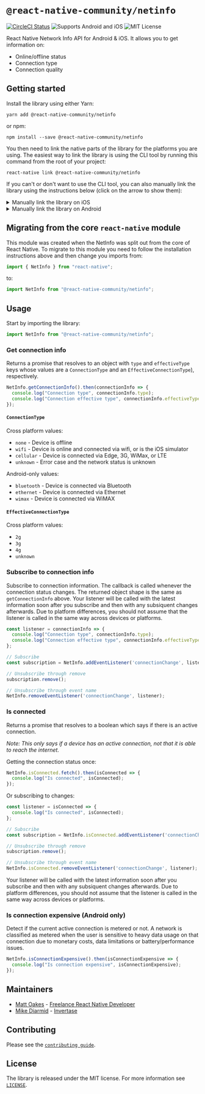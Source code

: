 
# `@react-native-community/netinfo`

[![CircleCI Status](https://img.shields.io/circleci/project/github/react-native-community/react-native-netinfo/master.svg)](https://circleci.com/gh/react-native-community/workflows/react-native-netinfo/tree/master) ![Supports Android and iOS](https://img.shields.io/badge/platforms-android%20|%20ios-lightgrey.svg) ![MIT License](https://img.shields.io/npm/l/@react-native-community/netinfo.svg)

React Native Network Info API for Android & iOS. It allows you to get information on:

* Online/offline status
* Connection type
* Connection quality

## Getting started
Install the library using either Yarn:

```
yarn add @react-native-community/netinfo
```

or npm:

```
npm install --save @react-native-community/netinfo
```

You then need to link the native parts of the library for the platforms you are using. The easiest way to link the library is using the CLI tool by running this command from the root of your project:

```
react-native link @react-native-community/netinfo
```

If you can't or don't want to use the CLI tool, you can also manually link the library using the instructions below (click on the arrow to show them):

<details>
<summary>Manually link the library on iOS</summary>

Either follow the [instructions in the React Native documentation](https://facebook.github.io/react-native/docs/linking-libraries-ios#manual-linking) to manually link the framework or link using [Cocoapods](https://cocoapods.org) by adding this to your `Podfile`:

```ruby
pod 'react-native-netinfo', :path => '../node_modules/@react-native-community/netinfo'
```

</details>

<details>
<summary>Manually link the library on Android</summary>

Make the following changes:

#### `android/settings.gradle`
```groovy
include ':react-native-community-netinfo'
project(':react-native-community-netinfo').projectDir = new File(rootProject.projectDir, '../node_modules/@react-native-community/netinfo/android')
```

#### `android/app/build.gradle`
```groovy
dependencies {
   ...
   implementation project(':react-native-community-netinfo')
}
```

#### `android/app/src/main/.../MainApplication.java`
On top, where imports are:

```java
import com.reactnativecommunity.netinfo.NetInfoPackage;
```

Add the `RNLocationPackage` class to your list of exported packages.

```java
@Override
protected List<ReactPackage> getPackages() {
    return Arrays.asList(
            new MainReactPackage(),
            new NetInfoPackage()
    );
}
```
</details>

## Migrating from the core `react-native` module
This module was created when the NetInfo was split out from the core of React Native. To migrate to this module you need to follow the installation instructions above and then change you imports from:

```javascript
import { NetInfo } from "react-native";
```

to:

```javascript
import NetInfo from "@react-native-community/netinfo";
```

## Usage
Start by importing the library:

```javascript
import NetInfo from "@react-native-community/netinfo";
```

### Get connection info
Returns a promise that resolves to an object with `type` and `effectiveType` keys whose values are a `ConnectionType` and an `EffectiveConnectionType`), respectively.

```javascript
NetInfo.getConnectionInfo().then(connectionInfo => {
  console.log("Connection type", connectionInfo.type);
  console.log("Connection effective type", connectionInfo.effectiveType);
});
```

#### `ConnectionType`
Cross platform values:

* `none` - Device is offline
* `wifi` - Device is online and connected via wifi, or is the iOS simulator
* `cellular` - Device is connected via Edge, 3G, WiMax, or LTE
* `unknown` - Error case and the network status is unknown

Android-only values:

* `bluetooth` - Device is connected via Bluetooth
* `ethernet` - Device is connected via Ethernet
* `wimax` - Device is connected via WiMAX

#### `EffectiveConnectionType`
Cross platform values:

* `2g`
* `3g`
* `4g`
* `unknown`

### Subscribe to connection info
Subscribe to connection information. The callback is called whenever the connection status changes. The returned object shape is the same as `getConnectionInfo` above. Your listener will be called with the latest information soon after you subscribe and then with any subsiquent changes afterwards. Due to platform differences, you should not assume that the listener is called in the same way across devices or platforms.

```javascript
const listener = connectionInfo => {
  console.log("Connection type", connectionInfo.type);
  console.log("Connection effective type", connectionInfo.effectiveType);
};

// Subscribe
const subscription = NetInfo.addEventListener('connectionChange', listener);

// Unsubscribe through remove
subscription.remove();

// Unsubscribe through event name
NetInfo.removeEventListener('connectionChange', listener);
```

### Is connected
Returns a promise that resolves to a boolean which says if there is an active connection.

*Note: This only says if a device has an active connection, not that it is able to reach the internet.*

Getting the connection status once:

```javascript
NetInfo.isConnected.fetch().then(isConnected => {
  console.log("Is connected", isConnected);
});
```

Or subscribing to changes:

```javascript
const listener = isConnected => {
  console.log("Is connected", isConnected);
};

// Subscribe
const subscription = NetInfo.isConnected.addEventListener('connectionChange', listener);

// Unsubscribe through remove
subscription.remove();

// Unsubscribe through event name
NetInfo.isConnected.removeEventListener('connectionChange', listener);
```

Your listener will be called with the latest information soon after you subscribe and then with any subsiquent changes afterwards. Due to platform differences, you should not assume that the listener is called in the same way across devices or platforms.

### Is connection expensive (Android only)
Detect if the current active connection is metered or not. A network is classified as metered when the user is sensitive to heavy data usage on that connection due to monetary costs, data limitations or battery/performance issues.

```javascript
NetInfo.isConnectionExpensive().then(isConnectionExpensive => {
  console.log("Is connection expensive", isConnectionExpensive);
});
```

## Maintainers

* [Matt Oakes](https://github.com/matt-oakes) - [Freelance React Native Developer](http://mattoakes.net)
* [Mike Diarmid](https://github.com/salakar) - [Invertase](https://invertase.io)

## Contributing

Please see the [`contributing guide`](/CONTRIBUTING.md).

## License

The library is released under the MIT license. For more information see [`LICENSE`](/LICENSE).
